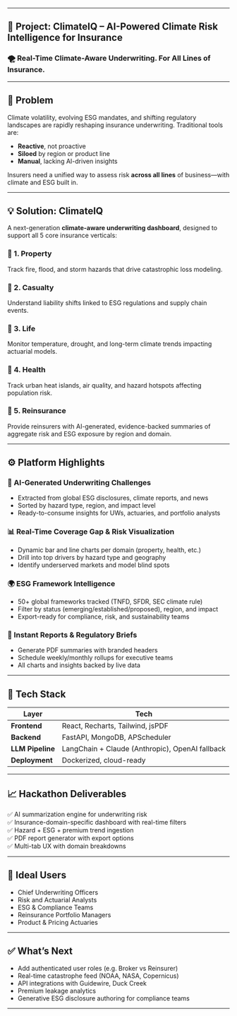 
---

## 🧠 **Project: ClimateIQ – AI-Powered Climate Risk Intelligence for Insurance**

### 🌪️ Real-Time Climate-Aware Underwriting. For All Lines of Insurance.

---

## 🎯 Problem

Climate volatility, evolving ESG mandates, and shifting regulatory landscapes are rapidly reshaping insurance underwriting. Traditional tools are:

- **Reactive**, not proactive  
- **Siloed** by region or product line  
- **Manual**, lacking AI-driven insights

Insurers need a unified way to assess risk **across all lines** of business—with climate and ESG built in.

---

## 💡 Solution: ClimateIQ

A next-generation **climate-aware underwriting dashboard**, designed to support all 5 core insurance verticals:

### 🔹 1. Property  
Track fire, flood, and storm hazards that drive catastrophic loss modeling.

### 🔹 2. Casualty  
Understand liability shifts linked to ESG regulations and supply chain events.

### 🔹 3. Life  
Monitor temperature, drought, and long-term climate trends impacting actuarial models.

### 🔹 4. Health  
Track urban heat islands, air quality, and hazard hotspots affecting population risk.

### 🔹 5. Reinsurance  
Provide reinsurers with AI-generated, evidence-backed summaries of aggregate risk and ESG exposure by region and domain.

---

## ⚙️ Platform Highlights

### 🧠 AI-Generated Underwriting Challenges  
- Extracted from global ESG disclosures, climate reports, and news  
- Sorted by hazard type, region, and impact level  
- Ready-to-consume insights for UWs, actuaries, and portfolio analysts  

### 📊 Real-Time Coverage Gap & Risk Visualization  
- Dynamic bar and line charts per domain (property, health, etc.)  
- Drill into top drivers by hazard type and geography  
- Identify underserved markets and model blind spots  

### 🌍 ESG Framework Intelligence  
- 50+ global frameworks tracked (TNFD, SFDR, SEC climate rule)  
- Filter by status (emerging/established/proposed), region, and impact  
- Export-ready for compliance, risk, and sustainability teams  

### 📄 Instant Reports & Regulatory Briefs  
- Generate PDF summaries with branded headers  
- Schedule weekly/monthly rollups for executive teams  
- All charts and insights backed by live data

---

## 🔧 Tech Stack

| Layer | Tech |
|-------|------|
| **Frontend** | React, Recharts, Tailwind, jsPDF |
| **Backend** | FastAPI, MongoDB, APScheduler |
| **LLM Pipeline** | LangChain + Claude (Anthropic), OpenAI fallback |
| **Deployment** | Dockerized, cloud-ready |

---

## 📈 Hackathon Deliverables

✅ AI summarization engine for underwriting risk  
✅ Insurance-domain-specific dashboard with real-time filters  
✅ Hazard + ESG + premium trend ingestion  
✅ PDF report generator with export options  
✅ Multi-tab UX with domain breakdowns  

---

## 👥 Ideal Users

- Chief Underwriting Officers  
- Risk and Actuarial Analysts  
- ESG & Compliance Teams  
- Reinsurance Portfolio Managers  
- Product & Pricing Actuaries

---

## ✅ What’s Next

- Add authenticated user roles (e.g. Broker vs Reinsurer)  
- Real-time catastrophe feed (NOAA, NASA, Copernicus)  
- API integrations with Guidewire, Duck Creek  
- Premium leakage analytics  
- Generative ESG disclosure authoring for compliance teams  

---

